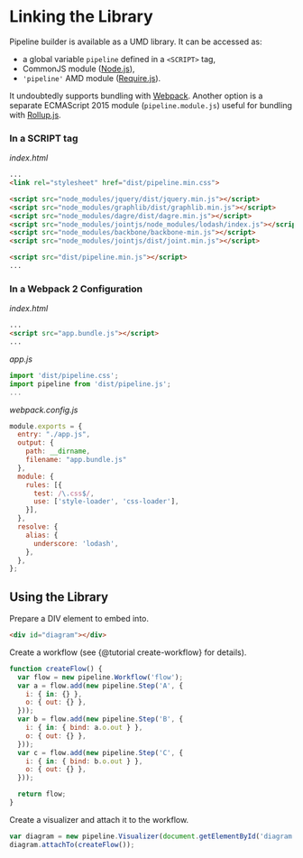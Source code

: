# Linking the Library

Pipeline builder is available as a UMD library. It can be accessed as:
- a global variable `pipeline` defined in a `<SCRIPT>` tag,
- CommonJS module ([Node.js]),
- `'pipeline'` AMD module ([Require.js]).

It undoubtedly supports bundling with [Webpack].
Another option is a separate ECMAScript 2015 module (`pipeline.module.js`) useful
for bundling with [Rollup.js].

[Node.js]: https://nodejs.org/
[Require.js]: http://requirejs.org/
[Rollup.js]: http://rollupjs.org/
[Webpack]: https://webpack.github.io/

### In a SCRIPT tag

_index.html_

```html
...
<link rel="stylesheet" href="dist/pipeline.min.css">

<script src="node_modules/jquery/dist/jquery.min.js"></script>
<script src="node_modules/graphlib/dist/graphlib.min.js"></script>
<script src="node_modules/dagre/dist/dagre.min.js"></script>
<script src="node_modules/jointjs/node_modules/lodash/index.js"></script>
<script src="node_modules/backbone/backbone-min.js"></script>
<script src="node_modules/jointjs/dist/joint.min.js"></script>

<script src="dist/pipeline.min.js"></script>
...
```

### In a Webpack 2 Configuration

_index.html_

```html
...
<script src="app.bundle.js"></script>
...
```

_app.js_

```js
import 'dist/pipeline.css';
import pipeline from 'dist/pipeline.js';
...
```

_webpack.config.js_

```js
module.exports = {
  entry: "./app.js",
  output: {
    path: __dirname,
    filename: "app.bundle.js"
  },
  module: {
    rules: [{
      test: /\.css$/,
      use: ['style-loader', 'css-loader'],
    }],
  },
  resolve: {
    alias: {
      underscore: 'lodash',
    },
  },
};
```

## Using the Library

Prepare a DIV element to embed into.

```html
<div id="diagram"></div>
```
Create a workflow (see {@tutorial create-workflow} for details).

```js
function createFlow() {
  var flow = new pipeline.Workflow('flow');
  var a = flow.add(new pipeline.Step('A', {
    i: { in: {} },
    o: { out: {} },
  }));
  var b = flow.add(new pipeline.Step('B', {
    i: { in: { bind: a.o.out } },
    o: { out: {} },
  }));
  var c = flow.add(new pipeline.Step('C', {
    i: { in: { bind: b.o.out } },
    o: { out: {} },
  }));

  return flow;
}
```

Create a visualizer and attach it to the workflow.

```js
var diagram = new pipeline.Visualizer(document.getElementById('diagram'));
diagram.attachTo(createFlow());
```

